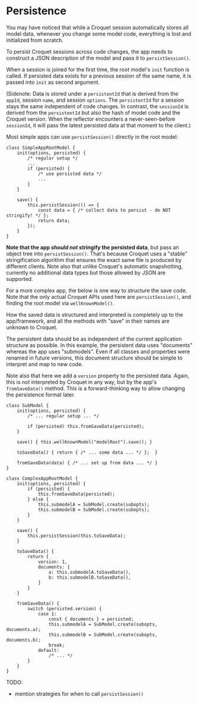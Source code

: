 # Persistence

You may have noticed that while a Croquet session automatically stores all model data,
whenever you change some model code, everything is lost and initialized from scratch.

To persist Croquet sessions across code changes, the app needs to
construct a JSON description of the model and pass it to
`persistSession()`.

When a session is joined for the first time, the root model's `init` function is
called. If persisted data exists for a previous session of the same name,
it is passed into `init` as second argument.

(Sidenote: Data is stored under a `persistentId` that is derived from the `appId`,
session `name`, and session `options`. The `persistentId` for
a session stays the same independent of code changes. In contrast,
the `sessionId` is derived from the `persistentId` but also the hash of model
code and the Croquet version. When the reflector encounters a never-seen-before
`sessionId`, it will pass the latest persisted data at that moment to the client.)

Most simple apps can use `persistSession()` directly in the root model:

    class SimpleAppRootModel {
        init(options, persisted) {
            /* regular setup */
    ​        ...
            if (persisted) {
                /* use persisted data */
                ...
            }
        }
    ​
        save() {
            this.persistSession(() => {
                const data = { /* collect data to persist - do NOT stringify! */ };
                return data;
            });
        }
    }

**Note that the app *should not* stringify the persisted data**, but pass an object
tree into `persistSession()`. That's because Croquet uses a "stable" stringification
algorithm that ensures the exact same file is produced by different clients. Note also
that unlike Croquet's automatic snapshotting, currently no additional data types but
those allowed by JSON are supported.

For a more complex app, the below is one way to structure the save code.
Note that the only actual Croquet APIs used here are `persistSession()`,
and finding the root model via `wellKnownModel()`.

How the saved data is structured and interpreted is completely up to the
app/framework, and all the methods with "save" in their names are unknown
to Croquet.

The persistent data should be as independent of the current
application structure as possible. In this example, the
persistent data uses "documents" whereas the app uses "submodels". Even
if all classes and properties were renamed in future versions, this
document structure should be simple to interpret and map to new code.

Note also that here we add a `version` property to the persisted data.
Again, this is not interpreted by Croquet in any way, but by the app's
`fromSaveData()` method. This is a forward-thinking way to allow changing
the persistence format later.

    class SubModel {
        init(options, persisted) {
            /* ... regular setup ... */
    ​
            if (persisted) this.fromSaveData(persisted);
        }
    ​
        save() { this.wellKnownModel("modelRoot").save(); }
    ​
        toSaveData() { return { /* ... some data ... */ };  }
    ​
        fromSaveData(data) { /* ... set up from data ... */ }
    }
    ​
    class ComplexAppRootModel {
        init(options, persisted) {
            if (persisted) {
                this.fromSaveData(persisted);
            } else {
                this.submodelA = SubModel.create(subopts);
                this.submodelB = SubModel.create(subopts);
            }
        }
    ​
        save() {
            this.persistSession(this.toSaveData);
        }
    ​
        toSaveData() {
            return {
                version: 1,
                documents: {
                    a: this.submodelA.toSaveData(),
                    b: this.submodelB.toSaveData(),
                }
            }
        }
    ​
        fromSaveData() {
            switch (persisted.version) {
                case 1:
                    const { documents } = persisted;
                    this.submodelA = SubModel.create(subopts, documents.a);
                    this.submodelB = SubModel.create(subopts, documents.b);
                    break;
                default:
                    /* ... */
            }
        }
    }

TODO:

* mention strategies for when to call `persistSession()`
